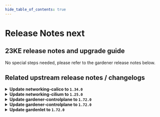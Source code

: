 ```yaml
---
hide_table_of_contents: true
---
```


# Release Notes next

## 23KE release notes and upgrade guide

No special steps needed, please refer to the gardener release notes below.

## Related upstream release notes / changelogs


<details>
<summary><b>Update networking-calico to <code>1.34.0</code></b></summary>

# [gardener-extension-networking-calico]
## 🏃 Others
* *[OPERATOR]* The admission/validation component is now adapted such that it works well in garden cluster with enabled `NetworkPolicy` protection (default since `gardener/gardener@v1.71` when garden cluster is managed by `gardener-operator`). ([gardener/gardener-extension-networking-calico#267](https://github.com/gardener/gardener-extension-networking-calico/pull/267), [@rfranzke](https://github.com/rfranzke))
* *[OPERATOR]* Updated cluster-proportional-autoscaler to v1.8.8 ([gardener/gardener-extension-networking-calico#268](https://github.com/gardener/gardener-extension-networking-calico/pull/268), [@ScheererJ](https://github.com/ScheererJ))
* *[OPERATOR]* Update golang to 1.20.4. ([gardener/gardener-extension-networking-calico#269](https://github.com/gardener/gardener-extension-networking-calico/pull/269), [@ScheererJ](https://github.com/ScheererJ))
* *[DEPENDENCY]* The following dependency is updated: ([gardener/gardener-extension-networking-calico#272](https://github.com/gardener/gardener-extension-networking-calico/pull/272), [@shafeeqes](https://github.com/shafeeqes))
  * github.com/gardener/gardener: v1.66.1 -> v1.71.0
  * k8s.io/* : v0.26.1 -> v0.26.3
  * sigs.k8s.io/controller-runtime: v0.14.4-> v0.14.6

</details>

<details>
<summary><b>Update networking-cilium to <code>1.25.0</code></b></summary>

# [gardener-extension-networking-cilium]
## ✨ New Features
* *[USER]* The networking-cilium extension does now run cilium with `enable-service-topology: true`. With this it is possible to use the TopologyAwareHints (topology-aware traffic routing) feature in cilium Shoots. ([gardener/gardener-extension-networking-cilium#185](https://github.com/gardener/gardener-extension-networking-cilium/pull/185), [@ialidzhikov](https://github.com/ialidzhikov))
## 🏃 Others
* *[OPERATOR]* The admission/validation component is now adapted such that it works well in garden cluster with enabled `NetworkPolicy` protection (default since `gardener/gardener@v1.71` when garden cluster is managed by `gardener-operator`). ([gardener/gardener-extension-networking-cilium#186](https://github.com/gardener/gardener-extension-networking-cilium/pull/186), [@rfranzke](https://github.com/rfranzke))
* *[OPERATOR]* Update golang to 1.20.4. ([gardener/gardener-extension-networking-cilium#187](https://github.com/gardener/gardener-extension-networking-cilium/pull/187), [@ScheererJ](https://github.com/ScheererJ))
* *[OPERATOR]* The following dependency has been updated: ([gardener/gardener-extension-networking-cilium#189](https://github.com/gardener/gardener-extension-networking-cilium/pull/189), [@acumino](https://github.com/acumino))
  * github.com/gardener/gardener 1.67.1 -> 1.71.0
* *[OPERATOR]* Update cilium to `v1.13.3`. ([gardener/gardener-extension-networking-cilium#190](https://github.com/gardener/gardener-extension-networking-cilium/pull/190), [@DockToFuture](https://github.com/DockToFuture))

</details>

<details>
<summary><b>Update gardener-controlplane to <code>1.72.0</code></b></summary>

# [gardener]
## ⚠️ Breaking Changes
* *[USER]* The `core/v1alpha1` API version is dropped. ([gardener/gardener#7965](https://github.com/gardener/gardener/pull/7965), [@ary1992](https://github.com/ary1992))
* *[USER]* The `alpha.featuregates.shoot.gardener.cloud/apiserver-sni-pod-injector` annotation has been dropped and is no longer available for `Shoot`s. It should be removed from all existing `Shoot` resources. ([gardener/gardener#7980](https://github.com/gardener/gardener/pull/7980), [@rfranzke](https://github.com/rfranzke))
* *[USER]* Any resource with a kind other than `ConfigMap` or `Secret` in `.spec.resources` in `Shoot`s is now forcefully removed. New validation has been introduced to prevent adding other resources in the future. ([gardener/gardener#7995](https://github.com/gardener/gardener/pull/7995), [@acumino](https://github.com/acumino))
* *[USER]* Webhooks remediator now sets the timeoutSeonds to 3 seconds for webhook affecting lease resources in `kube-system` namespace. ([gardener/gardener#7902](https://github.com/gardener/gardener/pull/7902), [@acumino](https://github.com/acumino))
* *[OPERATOR]* ⚠️ Seeds' `.spec.settings.ownerChecks.enabled` field is locked to `false` (i.e. if the field value is true a validation error will be returned). Before updating to this version of Gardener, set `.spec.settings.ownerChecks.enabled` field to `false` for you Seeds and ManagedSeeds. ([gardener/gardener#7909](https://github.com/gardener/gardener/pull/7909), [@dimitar-kostadinov](https://github.com/dimitar-kostadinov))
* *[OPERATOR]* It is required to have `ControllerRegistrations`s for Kinds `ControlPlane`, `Infrastructure` and `Worker` with the same types used for seeds (`seed.spec.provider.type`). This is already the case if seeds and shoots share the same cloud provider. The seed reconciliation flow waits for the associated `ControllerInstallation` to be ready before continuing rolling out seed system components. It allows Gardener provider extensions to ship components that not only act on shoot control-plane but also on seed system components. ([gardener/gardener#7928](https://github.com/gardener/gardener/pull/7928), [@timuthy](https://github.com/timuthy))
* *[DEPENDENCY]* The `{github.com/gardener/gardener/pkg/apis/core/helper,github.com/gardener/gardener/pkg/apis/core/v1beta1/helper}.SeedSettingOwnerChecksEnabled` will now return `false` if the corresponding Seed setting is `nil`. Previously, the func was returning `true` when the Seed setting is `nil`. ([gardener/gardener#7909](https://github.com/gardener/gardener/pull/7909), [@dimitar-kostadinov](https://github.com/dimitar-kostadinov))
* *[DEPENDENCY]* The unused `github.com/gardener/gardener/pkg/controllerutils/predicate.IsBeingMigratedPredicate`, `github.com/gardener/gardener/pkg/controllerutils/predicate.IsObjectBeingMigrated` and `github.com/gardener/gardener/pkg/utils/gardener.IsObjectBeingMigrated` funcs are now removed. ([gardener/gardener#7909](https://github.com/gardener/gardener/pull/7909), [@dimitar-kostadinov](https://github.com/dimitar-kostadinov))
## ✨ New Features
* *[USER]* The certificate chains served by `kube-apiserver`s does now include the CA certificates used to sign their server certificates. ([gardener/gardener#7961](https://github.com/gardener/gardener/pull/7961), [@rfranzke](https://github.com/rfranzke))
* *[OPERATOR]* `gardener-operator` configures SNI components in order to expose the `virtual-garden-kube-apiserver` via the `istio-ingressgateway` in the Garden cluster. ([gardener/gardener#7953](https://github.com/gardener/gardener/pull/7953), [@timuthy](https://github.com/timuthy))
  * With this change, operators can start to switch DNS records from the `virtual-garden-kube-apiserver` service to the `istio-ingress` service endpoint. The type of the `virtual-garden-kube-apiserver` service will soon be switched from `LoadBalancer` to `ClusterIP`.
* *[DEVELOPER]* When performing control plane migration with `provider-local`, the full migration and restoration logic implemented in the extensions library (generic `Worker` actuator) is now executed (previously, it was skipped). This improves the accuracy of the e2e tests for control plane migration. ([gardener/gardener#7981](https://github.com/gardener/gardener/pull/7981), [@rfranzke](https://github.com/rfranzke))
## 🐛 Bug Fixes
* *[USER]* A bug that prevented referencing `ConfigMap`s in `.spec.resources` in `Shoot`s has been fixed. ([gardener/gardener#7995](https://github.com/gardener/gardener/pull/7995), [@acumino](https://github.com/acumino))
* *[USER]* A bug that prevented finalizers from being added to referenced `Secret`s or `ConfigMap`s in `.spec.resources` in `Shoot`s has been fixed. ([gardener/gardener#7995](https://github.com/gardener/gardener/pull/7995), [@acumino](https://github.com/acumino))
* *[OPERATOR]* The `NetworkPolicy` reconciler is only added to `gardener-operator` if the `.spec.runtimeCluster.networking.{pods,services}` fields of the `Garden` are set. ([gardener/gardener#7983](https://github.com/gardener/gardener/pull/7983), [@shafeeqes](https://github.com/shafeeqes))
* *[OPERATOR]* Several low timeouts (30s) that were introduced in v1.71.0 for several steps are now reverted as in some cases the Network/ControlPlane reconciliation cannot succeed for 30s. ([gardener/gardener#8005](https://github.com/gardener/gardener/pull/8005), [@ialidzhikov](https://github.com/ialidzhikov))
## 🏃 Others
* *[OPERATOR]* A configuration issue that resulted in a relatively slow startup and termination of the vali pods is fixed. ([gardener/gardener#7979](https://github.com/gardener/gardener/pull/7979), [@istvanballok](https://github.com/istvanballok))
* *[OPERATOR]* Add new grafana dashboard of seed deployment replicas ([gardener/gardener#7896](https://github.com/gardener/gardener/pull/7896), [@Sallyan](https://github.com/Sallyan))
# [dependency-watchdog]
## 🏃 Others
* *[OPERATOR]* More categories are added to label a release note for a PR on DWD. ([gardener/dependency-watchdog#75](https://github.com/gardener/dependency-watchdog/pull/75), [@himanshu-kun](https://github.com/himanshu-kun))
  * Release notifications would now be sent to `gardener-dwd` channel (private) on releases.
* *[OPERATOR]* Probes will not be created for shoots with no workers. ([gardener/dependency-watchdog#82](https://github.com/gardener/dependency-watchdog/pull/82), [@unmarshall](https://github.com/unmarshall))
* *[OPERATOR]* Fixes for `make check` target ([gardener/dependency-watchdog#87](https://github.com/gardener/dependency-watchdog/pull/87), [@unmarshall](https://github.com/unmarshall))
* *[DEPENDENCY]* Following dependencies are updated: ([gardener/dependency-watchdog#84](https://github.com/gardener/dependency-watchdog/pull/84), [@unmarshall](https://github.com/unmarshall))
  * Go - 1.20.3
  * client-go - v0.26.2
  * controller-runtime - v0.14.5
  * gomega - v1.27.1
  * zap - v1.24.0
  * gardener/gardener v1.69.0
  * k8s (api and apimachinery) - v0.26.2
# [etcd-backup-restore]
## 🐛 Bug Fixes
* *[OPERATOR]* Fixes a bug in backup-restore which falsely detects scale-up scenario incase of rolling update of statefulset. ([gardener/etcd-backup-restore#614](https://github.com/gardener/etcd-backup-restore/pull/614), [@ishan16696](https://github.com/ishan16696))
## 🏃 Others
* *[OPERATOR]* Base alpine image upgraded from `3.15.7` to `3.15.8` ([gardener/etcd-backup-restore#612](https://github.com/gardener/etcd-backup-restore/pull/612), [@aaronfern](https://github.com/aaronfern))
* *[OPERATOR]* Add a learner with backoff in case of scale-up feature is triggered. ([gardener/etcd-backup-restore#617](https://github.com/gardener/etcd-backup-restore/pull/617), [@ishan16696](https://github.com/ishan16696))
* *[OPERATOR]* Added a safety check before adding a learner(non-voting) member in etcd cluster. ([gardener/etcd-backup-restore#605](https://github.com/gardener/etcd-backup-restore/pull/605), [@ishan16696](https://github.com/ishan16696))
* *[DEVELOPER]* Upgrade to go 1.20.3 ([gardener/etcd-backup-restore#613](https://github.com/gardener/etcd-backup-restore/pull/613), [@shreyas-s-rao](https://github.com/shreyas-s-rao))
* *[DEVELOPER]* Block public access for S3 buckets created by integration tests. ([gardener/etcd-backup-restore#615](https://github.com/gardener/etcd-backup-restore/pull/615), [@shreyas-s-rao](https://github.com/shreyas-s-rao))
# [etcd-custom-image]
## 🏃 Others
* *[OPERATOR]* Base alpine image for etcd-custom-image upgraded from `3.15.7` to `3.15.8` ([gardener/etcd-custom-image#32](https://github.com/gardener/etcd-custom-image/pull/32), [@aaronfern](https://github.com/aaronfern))
# [etcd-druid]
## ✨ New Features
* *[DEVELOPER]* Run `make ci-e2e-kind` to run the e2e tests on local machine ([gardener/etcd-druid#547](https://github.com/gardener/etcd-druid/pull/547), [@abdasgupta](https://github.com/abdasgupta))
* *[DEVELOPER]* Eliminated `Role` helm charts and converted into Golang component with added unit tests. ([gardener/etcd-druid#538](https://github.com/gardener/etcd-druid/pull/538), [@seshachalam-yv](https://github.com/seshachalam-yv))
* *[DEVELOPER]* Eliminated `RoleBinding` helm charts and converted into Golang component with added unit tests. ([gardener/etcd-druid#539](https://github.com/gardener/etcd-druid/pull/539), [@seshachalam-yv](https://github.com/seshachalam-yv))
## 🐛 Bug Fixes
* *[OPERATOR]* Added check to ensure that the scale up annotation is removed from the etcd statefulset only when scale-up succeeds ([gardener/etcd-druid#587](https://github.com/gardener/etcd-druid/pull/587), [@ishan16696](https://github.com/ishan16696))
## 🏃 Others
* *[OPERATOR]* When scaling from single-node to multi-node etcd cluster, Etcd Druid will now first ensure that any change to the peer URL (e.g TLS enablement)  is seen by the existing etcd process running within the etcd member pod. Once that is confirmed then it will scale up the Etcd StatefulSet and add relevant annotations. ([gardener/etcd-druid#598](https://github.com/gardener/etcd-druid/pull/598), [@unmarshall](https://github.com/unmarshall))
* *[OPERATOR]* Backup-restore waits for its etcd to be ready before attempting to update peerUrl ([gardener/etcd-druid#602](https://github.com/gardener/etcd-druid/pull/602), [@abdasgupta](https://github.com/abdasgupta))
* *[OPERATOR]* When scaling from single-node to multi-node etcd cluster, Etcd Druid will now first ensure that any change to the peer URL (e.g TLS enablement)  is seen by the existing etcd process running within the etcd member pod. Once that is confirmed then it will scale up the Etcd StatefulSet and add relevant annotations. ([gardener/etcd-druid#602](https://github.com/gardener/etcd-druid/pull/602), [@abdasgupta](https://github.com/abdasgupta))
* *[OPERATOR]* etcd-custom-image updates from `v3.4.13-bootstrap-9` to `v3.4.13-bootstrap-10` ([gardener/etcd-druid#575](https://github.com/gardener/etcd-druid/pull/575), [@aaronfern](https://github.com/aaronfern))
* *[DEVELOPER]* Upgrade to go 1.20.3. ([gardener/etcd-druid#579](https://github.com/gardener/etcd-druid/pull/579), [@shreyas-s-rao](https://github.com/shreyas-s-rao))
* *[DEVELOPER]* Block public access for S3 buckets created by e2e tests. ([gardener/etcd-druid#581](https://github.com/gardener/etcd-druid/pull/581), [@shreyas-s-rao](https://github.com/shreyas-s-rao))
# [logging]
## 🐛 Bug Fixes
* *[OPERATOR]* Remove lastOperation check in fluent-bit-to-vali plugin. ([gardener/logging#197](https://github.com/gardener/logging/pull/197), [@vlvasilev](https://github.com/vlvasilev))

</details>

<details>
<summary><b>Update gardener-controlplane to <code>1.72.0</code></b></summary>

# [gardener]
## ⚠️ Breaking Changes
* *[USER]* The `core/v1alpha1` API version is dropped. ([gardener/gardener#7965](https://github.com/gardener/gardener/pull/7965), [@ary1992](https://github.com/ary1992))
* *[USER]* The `alpha.featuregates.shoot.gardener.cloud/apiserver-sni-pod-injector` annotation has been dropped and is no longer available for `Shoot`s. It should be removed from all existing `Shoot` resources. ([gardener/gardener#7980](https://github.com/gardener/gardener/pull/7980), [@rfranzke](https://github.com/rfranzke))
* *[USER]* Any resource with a kind other than `ConfigMap` or `Secret` in `.spec.resources` in `Shoot`s is now forcefully removed. New validation has been introduced to prevent adding other resources in the future. ([gardener/gardener#7995](https://github.com/gardener/gardener/pull/7995), [@acumino](https://github.com/acumino))
* *[USER]* Webhooks remediator now sets the timeoutSeonds to 3 seconds for webhook affecting lease resources in `kube-system` namespace. ([gardener/gardener#7902](https://github.com/gardener/gardener/pull/7902), [@acumino](https://github.com/acumino))
* *[OPERATOR]* ⚠️ Seeds' `.spec.settings.ownerChecks.enabled` field is locked to `false` (i.e. if the field value is true a validation error will be returned). Before updating to this version of Gardener, set `.spec.settings.ownerChecks.enabled` field to `false` for you Seeds and ManagedSeeds. ([gardener/gardener#7909](https://github.com/gardener/gardener/pull/7909), [@dimitar-kostadinov](https://github.com/dimitar-kostadinov))
* *[OPERATOR]* It is required to have `ControllerRegistrations`s for Kinds `ControlPlane`, `Infrastructure` and `Worker` with the same types used for seeds (`seed.spec.provider.type`). This is already the case if seeds and shoots share the same cloud provider. The seed reconciliation flow waits for the associated `ControllerInstallation` to be ready before continuing rolling out seed system components. It allows Gardener provider extensions to ship components that not only act on shoot control-plane but also on seed system components. ([gardener/gardener#7928](https://github.com/gardener/gardener/pull/7928), [@timuthy](https://github.com/timuthy))
* *[DEPENDENCY]* The `{github.com/gardener/gardener/pkg/apis/core/helper,github.com/gardener/gardener/pkg/apis/core/v1beta1/helper}.SeedSettingOwnerChecksEnabled` will now return `false` if the corresponding Seed setting is `nil`. Previously, the func was returning `true` when the Seed setting is `nil`. ([gardener/gardener#7909](https://github.com/gardener/gardener/pull/7909), [@dimitar-kostadinov](https://github.com/dimitar-kostadinov))
* *[DEPENDENCY]* The unused `github.com/gardener/gardener/pkg/controllerutils/predicate.IsBeingMigratedPredicate`, `github.com/gardener/gardener/pkg/controllerutils/predicate.IsObjectBeingMigrated` and `github.com/gardener/gardener/pkg/utils/gardener.IsObjectBeingMigrated` funcs are now removed. ([gardener/gardener#7909](https://github.com/gardener/gardener/pull/7909), [@dimitar-kostadinov](https://github.com/dimitar-kostadinov))
## ✨ New Features
* *[USER]* The certificate chains served by `kube-apiserver`s does now include the CA certificates used to sign their server certificates. ([gardener/gardener#7961](https://github.com/gardener/gardener/pull/7961), [@rfranzke](https://github.com/rfranzke))
* *[OPERATOR]* `gardener-operator` configures SNI components in order to expose the `virtual-garden-kube-apiserver` via the `istio-ingressgateway` in the Garden cluster. ([gardener/gardener#7953](https://github.com/gardener/gardener/pull/7953), [@timuthy](https://github.com/timuthy))
  * With this change, operators can start to switch DNS records from the `virtual-garden-kube-apiserver` service to the `istio-ingress` service endpoint. The type of the `virtual-garden-kube-apiserver` service will soon be switched from `LoadBalancer` to `ClusterIP`.
* *[DEVELOPER]* When performing control plane migration with `provider-local`, the full migration and restoration logic implemented in the extensions library (generic `Worker` actuator) is now executed (previously, it was skipped). This improves the accuracy of the e2e tests for control plane migration. ([gardener/gardener#7981](https://github.com/gardener/gardener/pull/7981), [@rfranzke](https://github.com/rfranzke))
## 🐛 Bug Fixes
* *[USER]* A bug that prevented referencing `ConfigMap`s in `.spec.resources` in `Shoot`s has been fixed. ([gardener/gardener#7995](https://github.com/gardener/gardener/pull/7995), [@acumino](https://github.com/acumino))
* *[USER]* A bug that prevented finalizers from being added to referenced `Secret`s or `ConfigMap`s in `.spec.resources` in `Shoot`s has been fixed. ([gardener/gardener#7995](https://github.com/gardener/gardener/pull/7995), [@acumino](https://github.com/acumino))
* *[OPERATOR]* The `NetworkPolicy` reconciler is only added to `gardener-operator` if the `.spec.runtimeCluster.networking.{pods,services}` fields of the `Garden` are set. ([gardener/gardener#7983](https://github.com/gardener/gardener/pull/7983), [@shafeeqes](https://github.com/shafeeqes))
* *[OPERATOR]* Several low timeouts (30s) that were introduced in v1.71.0 for several steps are now reverted as in some cases the Network/ControlPlane reconciliation cannot succeed for 30s. ([gardener/gardener#8005](https://github.com/gardener/gardener/pull/8005), [@ialidzhikov](https://github.com/ialidzhikov))
## 🏃 Others
* *[OPERATOR]* A configuration issue that resulted in a relatively slow startup and termination of the vali pods is fixed. ([gardener/gardener#7979](https://github.com/gardener/gardener/pull/7979), [@istvanballok](https://github.com/istvanballok))
* *[OPERATOR]* Add new grafana dashboard of seed deployment replicas ([gardener/gardener#7896](https://github.com/gardener/gardener/pull/7896), [@Sallyan](https://github.com/Sallyan))
# [dependency-watchdog]
## 🏃 Others
* *[OPERATOR]* More categories are added to label a release note for a PR on DWD. ([gardener/dependency-watchdog#75](https://github.com/gardener/dependency-watchdog/pull/75), [@himanshu-kun](https://github.com/himanshu-kun))
  * Release notifications would now be sent to `gardener-dwd` channel (private) on releases.
* *[OPERATOR]* Probes will not be created for shoots with no workers. ([gardener/dependency-watchdog#82](https://github.com/gardener/dependency-watchdog/pull/82), [@unmarshall](https://github.com/unmarshall))
* *[OPERATOR]* Fixes for `make check` target ([gardener/dependency-watchdog#87](https://github.com/gardener/dependency-watchdog/pull/87), [@unmarshall](https://github.com/unmarshall))
* *[DEPENDENCY]* Following dependencies are updated: ([gardener/dependency-watchdog#84](https://github.com/gardener/dependency-watchdog/pull/84), [@unmarshall](https://github.com/unmarshall))
  * Go - 1.20.3
  * client-go - v0.26.2
  * controller-runtime - v0.14.5
  * gomega - v1.27.1
  * zap - v1.24.0
  * gardener/gardener v1.69.0
  * k8s (api and apimachinery) - v0.26.2
# [etcd-backup-restore]
## 🐛 Bug Fixes
* *[OPERATOR]* Fixes a bug in backup-restore which falsely detects scale-up scenario incase of rolling update of statefulset. ([gardener/etcd-backup-restore#614](https://github.com/gardener/etcd-backup-restore/pull/614), [@ishan16696](https://github.com/ishan16696))
## 🏃 Others
* *[OPERATOR]* Base alpine image upgraded from `3.15.7` to `3.15.8` ([gardener/etcd-backup-restore#612](https://github.com/gardener/etcd-backup-restore/pull/612), [@aaronfern](https://github.com/aaronfern))
* *[OPERATOR]* Add a learner with backoff in case of scale-up feature is triggered. ([gardener/etcd-backup-restore#617](https://github.com/gardener/etcd-backup-restore/pull/617), [@ishan16696](https://github.com/ishan16696))
* *[OPERATOR]* Added a safety check before adding a learner(non-voting) member in etcd cluster. ([gardener/etcd-backup-restore#605](https://github.com/gardener/etcd-backup-restore/pull/605), [@ishan16696](https://github.com/ishan16696))
* *[DEVELOPER]* Upgrade to go 1.20.3 ([gardener/etcd-backup-restore#613](https://github.com/gardener/etcd-backup-restore/pull/613), [@shreyas-s-rao](https://github.com/shreyas-s-rao))
* *[DEVELOPER]* Block public access for S3 buckets created by integration tests. ([gardener/etcd-backup-restore#615](https://github.com/gardener/etcd-backup-restore/pull/615), [@shreyas-s-rao](https://github.com/shreyas-s-rao))
# [etcd-custom-image]
## 🏃 Others
* *[OPERATOR]* Base alpine image for etcd-custom-image upgraded from `3.15.7` to `3.15.8` ([gardener/etcd-custom-image#32](https://github.com/gardener/etcd-custom-image/pull/32), [@aaronfern](https://github.com/aaronfern))
# [etcd-druid]
## ✨ New Features
* *[DEVELOPER]* Run `make ci-e2e-kind` to run the e2e tests on local machine ([gardener/etcd-druid#547](https://github.com/gardener/etcd-druid/pull/547), [@abdasgupta](https://github.com/abdasgupta))
* *[DEVELOPER]* Eliminated `Role` helm charts and converted into Golang component with added unit tests. ([gardener/etcd-druid#538](https://github.com/gardener/etcd-druid/pull/538), [@seshachalam-yv](https://github.com/seshachalam-yv))
* *[DEVELOPER]* Eliminated `RoleBinding` helm charts and converted into Golang component with added unit tests. ([gardener/etcd-druid#539](https://github.com/gardener/etcd-druid/pull/539), [@seshachalam-yv](https://github.com/seshachalam-yv))
## 🐛 Bug Fixes
* *[OPERATOR]* Added check to ensure that the scale up annotation is removed from the etcd statefulset only when scale-up succeeds ([gardener/etcd-druid#587](https://github.com/gardener/etcd-druid/pull/587), [@ishan16696](https://github.com/ishan16696))
## 🏃 Others
* *[OPERATOR]* When scaling from single-node to multi-node etcd cluster, Etcd Druid will now first ensure that any change to the peer URL (e.g TLS enablement)  is seen by the existing etcd process running within the etcd member pod. Once that is confirmed then it will scale up the Etcd StatefulSet and add relevant annotations. ([gardener/etcd-druid#598](https://github.com/gardener/etcd-druid/pull/598), [@unmarshall](https://github.com/unmarshall))
* *[OPERATOR]* Backup-restore waits for its etcd to be ready before attempting to update peerUrl ([gardener/etcd-druid#602](https://github.com/gardener/etcd-druid/pull/602), [@abdasgupta](https://github.com/abdasgupta))
* *[OPERATOR]* When scaling from single-node to multi-node etcd cluster, Etcd Druid will now first ensure that any change to the peer URL (e.g TLS enablement)  is seen by the existing etcd process running within the etcd member pod. Once that is confirmed then it will scale up the Etcd StatefulSet and add relevant annotations. ([gardener/etcd-druid#602](https://github.com/gardener/etcd-druid/pull/602), [@abdasgupta](https://github.com/abdasgupta))
* *[OPERATOR]* etcd-custom-image updates from `v3.4.13-bootstrap-9` to `v3.4.13-bootstrap-10` ([gardener/etcd-druid#575](https://github.com/gardener/etcd-druid/pull/575), [@aaronfern](https://github.com/aaronfern))
* *[DEVELOPER]* Upgrade to go 1.20.3. ([gardener/etcd-druid#579](https://github.com/gardener/etcd-druid/pull/579), [@shreyas-s-rao](https://github.com/shreyas-s-rao))
* *[DEVELOPER]* Block public access for S3 buckets created by e2e tests. ([gardener/etcd-druid#581](https://github.com/gardener/etcd-druid/pull/581), [@shreyas-s-rao](https://github.com/shreyas-s-rao))
# [logging]
## 🐛 Bug Fixes
* *[OPERATOR]* Remove lastOperation check in fluent-bit-to-vali plugin. ([gardener/logging#197](https://github.com/gardener/logging/pull/197), [@vlvasilev](https://github.com/vlvasilev))

</details>

<details>
<summary><b>Update gardenlet to <code>1.72.0</code></b></summary>

# [gardener]
## ⚠️ Breaking Changes
* *[USER]* The `core/v1alpha1` API version is dropped. ([gardener/gardener#7965](https://github.com/gardener/gardener/pull/7965), [@ary1992](https://github.com/ary1992))
* *[USER]* The `alpha.featuregates.shoot.gardener.cloud/apiserver-sni-pod-injector` annotation has been dropped and is no longer available for `Shoot`s. It should be removed from all existing `Shoot` resources. ([gardener/gardener#7980](https://github.com/gardener/gardener/pull/7980), [@rfranzke](https://github.com/rfranzke))
* *[USER]* Any resource with a kind other than `ConfigMap` or `Secret` in `.spec.resources` in `Shoot`s is now forcefully removed. New validation has been introduced to prevent adding other resources in the future. ([gardener/gardener#7995](https://github.com/gardener/gardener/pull/7995), [@acumino](https://github.com/acumino))
* *[USER]* Webhooks remediator now sets the timeoutSeonds to 3 seconds for webhook affecting lease resources in `kube-system` namespace. ([gardener/gardener#7902](https://github.com/gardener/gardener/pull/7902), [@acumino](https://github.com/acumino))
* *[OPERATOR]* ⚠️ Seeds' `.spec.settings.ownerChecks.enabled` field is locked to `false` (i.e. if the field value is true a validation error will be returned). Before updating to this version of Gardener, set `.spec.settings.ownerChecks.enabled` field to `false` for you Seeds and ManagedSeeds. ([gardener/gardener#7909](https://github.com/gardener/gardener/pull/7909), [@dimitar-kostadinov](https://github.com/dimitar-kostadinov))
* *[OPERATOR]* It is required to have `ControllerRegistrations`s for Kinds `ControlPlane`, `Infrastructure` and `Worker` with the same types used for seeds (`seed.spec.provider.type`). This is already the case if seeds and shoots share the same cloud provider. The seed reconciliation flow waits for the associated `ControllerInstallation` to be ready before continuing rolling out seed system components. It allows Gardener provider extensions to ship components that not only act on shoot control-plane but also on seed system components. ([gardener/gardener#7928](https://github.com/gardener/gardener/pull/7928), [@timuthy](https://github.com/timuthy))
* *[DEPENDENCY]* The `{github.com/gardener/gardener/pkg/apis/core/helper,github.com/gardener/gardener/pkg/apis/core/v1beta1/helper}.SeedSettingOwnerChecksEnabled` will now return `false` if the corresponding Seed setting is `nil`. Previously, the func was returning `true` when the Seed setting is `nil`. ([gardener/gardener#7909](https://github.com/gardener/gardener/pull/7909), [@dimitar-kostadinov](https://github.com/dimitar-kostadinov))
* *[DEPENDENCY]* The unused `github.com/gardener/gardener/pkg/controllerutils/predicate.IsBeingMigratedPredicate`, `github.com/gardener/gardener/pkg/controllerutils/predicate.IsObjectBeingMigrated` and `github.com/gardener/gardener/pkg/utils/gardener.IsObjectBeingMigrated` funcs are now removed. ([gardener/gardener#7909](https://github.com/gardener/gardener/pull/7909), [@dimitar-kostadinov](https://github.com/dimitar-kostadinov))
## ✨ New Features
* *[USER]* The certificate chains served by `kube-apiserver`s does now include the CA certificates used to sign their server certificates. ([gardener/gardener#7961](https://github.com/gardener/gardener/pull/7961), [@rfranzke](https://github.com/rfranzke))
* *[OPERATOR]* `gardener-operator` configures SNI components in order to expose the `virtual-garden-kube-apiserver` via the `istio-ingressgateway` in the Garden cluster. ([gardener/gardener#7953](https://github.com/gardener/gardener/pull/7953), [@timuthy](https://github.com/timuthy))
  * With this change, operators can start to switch DNS records from the `virtual-garden-kube-apiserver` service to the `istio-ingress` service endpoint. The type of the `virtual-garden-kube-apiserver` service will soon be switched from `LoadBalancer` to `ClusterIP`.
* *[DEVELOPER]* When performing control plane migration with `provider-local`, the full migration and restoration logic implemented in the extensions library (generic `Worker` actuator) is now executed (previously, it was skipped). This improves the accuracy of the e2e tests for control plane migration. ([gardener/gardener#7981](https://github.com/gardener/gardener/pull/7981), [@rfranzke](https://github.com/rfranzke))
## 🐛 Bug Fixes
* *[USER]* A bug that prevented referencing `ConfigMap`s in `.spec.resources` in `Shoot`s has been fixed. ([gardener/gardener#7995](https://github.com/gardener/gardener/pull/7995), [@acumino](https://github.com/acumino))
* *[USER]* A bug that prevented finalizers from being added to referenced `Secret`s or `ConfigMap`s in `.spec.resources` in `Shoot`s has been fixed. ([gardener/gardener#7995](https://github.com/gardener/gardener/pull/7995), [@acumino](https://github.com/acumino))
* *[OPERATOR]* The `NetworkPolicy` reconciler is only added to `gardener-operator` if the `.spec.runtimeCluster.networking.{pods,services}` fields of the `Garden` are set. ([gardener/gardener#7983](https://github.com/gardener/gardener/pull/7983), [@shafeeqes](https://github.com/shafeeqes))
* *[OPERATOR]* Several low timeouts (30s) that were introduced in v1.71.0 for several steps are now reverted as in some cases the Network/ControlPlane reconciliation cannot succeed for 30s. ([gardener/gardener#8005](https://github.com/gardener/gardener/pull/8005), [@ialidzhikov](https://github.com/ialidzhikov))
## 🏃 Others
* *[OPERATOR]* A configuration issue that resulted in a relatively slow startup and termination of the vali pods is fixed. ([gardener/gardener#7979](https://github.com/gardener/gardener/pull/7979), [@istvanballok](https://github.com/istvanballok))
* *[OPERATOR]* Add new grafana dashboard of seed deployment replicas ([gardener/gardener#7896](https://github.com/gardener/gardener/pull/7896), [@Sallyan](https://github.com/Sallyan))
# [dependency-watchdog]
## 🏃 Others
* *[OPERATOR]* More categories are added to label a release note for a PR on DWD. ([gardener/dependency-watchdog#75](https://github.com/gardener/dependency-watchdog/pull/75), [@himanshu-kun](https://github.com/himanshu-kun))
  * Release notifications would now be sent to `gardener-dwd` channel (private) on releases.
* *[OPERATOR]* Probes will not be created for shoots with no workers. ([gardener/dependency-watchdog#82](https://github.com/gardener/dependency-watchdog/pull/82), [@unmarshall](https://github.com/unmarshall))
* *[OPERATOR]* Fixes for `make check` target ([gardener/dependency-watchdog#87](https://github.com/gardener/dependency-watchdog/pull/87), [@unmarshall](https://github.com/unmarshall))
* *[DEPENDENCY]* Following dependencies are updated: ([gardener/dependency-watchdog#84](https://github.com/gardener/dependency-watchdog/pull/84), [@unmarshall](https://github.com/unmarshall))
  * Go - 1.20.3
  * client-go - v0.26.2
  * controller-runtime - v0.14.5
  * gomega - v1.27.1
  * zap - v1.24.0
  * gardener/gardener v1.69.0
  * k8s (api and apimachinery) - v0.26.2
# [etcd-backup-restore]
## 🐛 Bug Fixes
* *[OPERATOR]* Fixes a bug in backup-restore which falsely detects scale-up scenario incase of rolling update of statefulset. ([gardener/etcd-backup-restore#614](https://github.com/gardener/etcd-backup-restore/pull/614), [@ishan16696](https://github.com/ishan16696))
## 🏃 Others
* *[OPERATOR]* Base alpine image upgraded from `3.15.7` to `3.15.8` ([gardener/etcd-backup-restore#612](https://github.com/gardener/etcd-backup-restore/pull/612), [@aaronfern](https://github.com/aaronfern))
* *[OPERATOR]* Add a learner with backoff in case of scale-up feature is triggered. ([gardener/etcd-backup-restore#617](https://github.com/gardener/etcd-backup-restore/pull/617), [@ishan16696](https://github.com/ishan16696))
* *[OPERATOR]* Added a safety check before adding a learner(non-voting) member in etcd cluster. ([gardener/etcd-backup-restore#605](https://github.com/gardener/etcd-backup-restore/pull/605), [@ishan16696](https://github.com/ishan16696))
* *[DEVELOPER]* Upgrade to go 1.20.3 ([gardener/etcd-backup-restore#613](https://github.com/gardener/etcd-backup-restore/pull/613), [@shreyas-s-rao](https://github.com/shreyas-s-rao))
* *[DEVELOPER]* Block public access for S3 buckets created by integration tests. ([gardener/etcd-backup-restore#615](https://github.com/gardener/etcd-backup-restore/pull/615), [@shreyas-s-rao](https://github.com/shreyas-s-rao))
# [etcd-custom-image]
## 🏃 Others
* *[OPERATOR]* Base alpine image for etcd-custom-image upgraded from `3.15.7` to `3.15.8` ([gardener/etcd-custom-image#32](https://github.com/gardener/etcd-custom-image/pull/32), [@aaronfern](https://github.com/aaronfern))
# [etcd-druid]
## ✨ New Features
* *[DEVELOPER]* Run `make ci-e2e-kind` to run the e2e tests on local machine ([gardener/etcd-druid#547](https://github.com/gardener/etcd-druid/pull/547), [@abdasgupta](https://github.com/abdasgupta))
* *[DEVELOPER]* Eliminated `Role` helm charts and converted into Golang component with added unit tests. ([gardener/etcd-druid#538](https://github.com/gardener/etcd-druid/pull/538), [@seshachalam-yv](https://github.com/seshachalam-yv))
* *[DEVELOPER]* Eliminated `RoleBinding` helm charts and converted into Golang component with added unit tests. ([gardener/etcd-druid#539](https://github.com/gardener/etcd-druid/pull/539), [@seshachalam-yv](https://github.com/seshachalam-yv))
## 🐛 Bug Fixes
* *[OPERATOR]* Added check to ensure that the scale up annotation is removed from the etcd statefulset only when scale-up succeeds ([gardener/etcd-druid#587](https://github.com/gardener/etcd-druid/pull/587), [@ishan16696](https://github.com/ishan16696))
## 🏃 Others
* *[OPERATOR]* When scaling from single-node to multi-node etcd cluster, Etcd Druid will now first ensure that any change to the peer URL (e.g TLS enablement)  is seen by the existing etcd process running within the etcd member pod. Once that is confirmed then it will scale up the Etcd StatefulSet and add relevant annotations. ([gardener/etcd-druid#598](https://github.com/gardener/etcd-druid/pull/598), [@unmarshall](https://github.com/unmarshall))
* *[OPERATOR]* Backup-restore waits for its etcd to be ready before attempting to update peerUrl ([gardener/etcd-druid#602](https://github.com/gardener/etcd-druid/pull/602), [@abdasgupta](https://github.com/abdasgupta))
* *[OPERATOR]* When scaling from single-node to multi-node etcd cluster, Etcd Druid will now first ensure that any change to the peer URL (e.g TLS enablement)  is seen by the existing etcd process running within the etcd member pod. Once that is confirmed then it will scale up the Etcd StatefulSet and add relevant annotations. ([gardener/etcd-druid#602](https://github.com/gardener/etcd-druid/pull/602), [@abdasgupta](https://github.com/abdasgupta))
* *[OPERATOR]* etcd-custom-image updates from `v3.4.13-bootstrap-9` to `v3.4.13-bootstrap-10` ([gardener/etcd-druid#575](https://github.com/gardener/etcd-druid/pull/575), [@aaronfern](https://github.com/aaronfern))
* *[DEVELOPER]* Upgrade to go 1.20.3. ([gardener/etcd-druid#579](https://github.com/gardener/etcd-druid/pull/579), [@shreyas-s-rao](https://github.com/shreyas-s-rao))
* *[DEVELOPER]* Block public access for S3 buckets created by e2e tests. ([gardener/etcd-druid#581](https://github.com/gardener/etcd-druid/pull/581), [@shreyas-s-rao](https://github.com/shreyas-s-rao))
# [logging]
## 🐛 Bug Fixes
* *[OPERATOR]* Remove lastOperation check in fluent-bit-to-vali plugin. ([gardener/logging#197](https://github.com/gardener/logging/pull/197), [@vlvasilev](https://github.com/vlvasilev))

</details>
